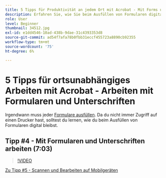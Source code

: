 ```yaml
---
title: 5 Tipps für Produktivität an jedem Ort mit Acrobat - Mit Forms und Unterschriften arbeiten
description: Erfahren Sie, wie Sie beim Ausfüllen von Formularen digital bleiben
role: User
level: Beginner
thumbnail: 34512.jpg
exl-id: e1dd4546-10ad-438b-9dae-31c4393353d8
source-git-commit: ad54f7afa78b0fbb31eccf455723a8890cb92355
workflow-type: tm+mt
source-wordcount: '75'
ht-degree: 6%

---
```


# 5 Tipps für ortsunabhängiges Arbeiten mit Acrobat - Arbeiten mit Formularen und Unterschriften

Irgendwann muss jeder [Formulare ausfüllen](https://www.adobe.com/de/acrobat/online/sign-pdf.html). Da du nicht immer Zugriff auf einen Drucker hast, solltest du lernen, wie du beim Ausfüllen von Formularen digital bleibst.

## Tipp #4 - Mit Formularen und Unterschriften arbeiten (7:03)

>[!VIDEO](https://video.tv.adobe.com/v/34512?quality=12&learn=on&hidetitle=true)

[Zu Tipp #5 - Scannen und Bearbeiten auf Mobilgeräten](scan-and-edit-on-mobile.md)